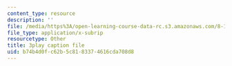 ```yaml
---
content_type: resource
description: ''
file: /media/https%3A/open-learning-course-data-rc.s3.amazonaws.com/8-13-14-experimental-physics-i-ii-junior-lab-fall-2016-spring-2017/b74b4d0fc62b5c8183374616cda708d8_ylH5uD3mGDo.vtt
file_type: application/x-subrip
resourcetype: Other
title: 3play caption file
uid: b74b4d0f-c62b-5c81-8337-4616cda708d8
---
```


